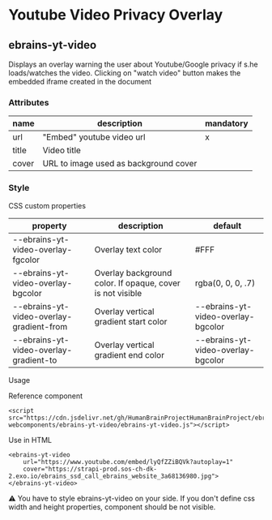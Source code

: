 # Youtube Video Privacy Overlay

## ebrains-yt-video

Displays an overlay warning the user about Youtube/Google privacy if s.he loads/watches the video. Clicking on "watch video" button makes the embedded iframe created in the document

### Attributes

| name  | description                           | mandatory |
| ----- | ------------------------------------- | --------- |
| url   | "Embed" youtube video url             | x         |
| title | Video title                           |           |
| cover | URL to image used as background cover |           |

### Style

CSS custom properties

| property                                 | description                                               | default                            |
| ---------------------------------------- | --------------------------------------------------------- | ---------------------------------- |
| --ebrains-yt-video-overlay-fgcolor       | Overlay text color                                        | #FFF                               |
| --ebrains-yt-video-overlay-bgcolor       | Overlay background color. If opaque, cover is not visible | rgba(0, 0, 0, .7)                  |
| --ebrains-yt-video-overlay-gradient-from | Overlay vertical gradient start color                     | --ebrains-yt-video-overlay-bgcolor |
| --ebrains-yt-video-overlay-gradient-to   | Overlay vertical gradient end color                       | --ebrains-yt-video-overlay-bgcolor |

Usage

Reference component

```
<script src="https://cdn.jsdelivr.net/gh/HumanBrainProjectHumanBrainProject/ebrains-webcomponents/ebrains-yt-video/ebrains-yt-video.js"></script>
```

Use in HTML

```
<ebrains-yt-video
	url="https://www.youtube.com/embed/lyQfZZiBQVk?autoplay=1"
	cover="https://strapi-prod.sos-ch-dk-2.exo.io/ebrains_ssd_call_ebrains_website_3a68136980.jpg">
</ebrains-yt-video>
```

⚠️ You have to style ebrains-yt-video on your side. If you don't define css width and height properties, component should be not visible.
